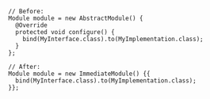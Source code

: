     // Before:
    Module module = new AbstractModule() {
      @Override
      protected void configure() {
        bind(MyInterface.class).to(MyImplementation.class);
      }
    };

    // After:
    Module module = new ImmediateModule() {{
      bind(MyInterface.class).to(MyImplementation.class);
    }};
